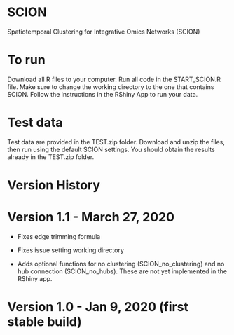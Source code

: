 # SCION
Spatiotemporal Clustering for Integrative Omics Networks (SCION)


# To run
Download all R files to your computer. Run all code in the START_SCION.R file. Make sure to change the working directory to the one that contains SCION. Follow the instructions in the RShiny App to run your data.

# Test data
Test data are provided in the TEST.zip folder. Download and unzip the files, then run using the default SCION settings. You should obtain the results already in the TEST.zip folder.

# Version History

# Version 1.1 - March 27, 2020

- Fixes edge trimming formula

- Fixes issue setting working directory

- Adds optional functions for no clustering (SCION_no_clustering) and no hub connection (SCION_no_hubs). These are not yet implemented in the RShiny app.

# Version 1.0 - Jan 9, 2020 (first stable build)
